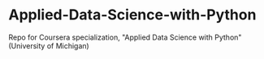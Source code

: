 # Applied-Data-Science-with-Python
Repo for Coursera specialization, "Applied Data Science with Python" (University of Michigan)
